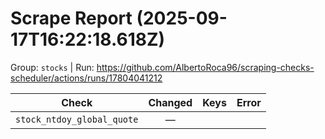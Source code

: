 # Scrape Report (2025-09-17T16:22:18.618Z)

Group: `stocks`  |  Run: https://github.com/AlbertoRoca96/scraping-checks-scheduler/actions/runs/17804041212

| Check | Changed | Keys | Error |
|---|:---:|:--|:--|
| `stock_ntdoy_global_quote` | — |  |  |
